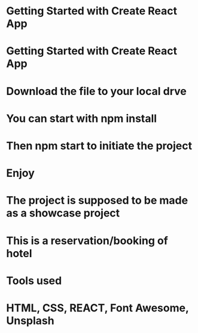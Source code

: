 # Getting Started with Create React App

# Getting Started with Create React App


# Download the file to your local drve
# You can start with npm install 
# Then npm start to initiate the project
# Enjoy


# The project is supposed to be made as a showcase project
# This is a reservation/booking of hotel 

# Tools used
# HTML, CSS, REACT, Font Awesome, Unsplash

